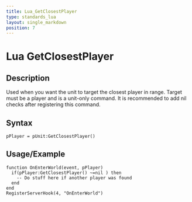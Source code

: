 ```yaml
---
title: Lua_GetClosestPlayer
type: standards_lua
layout: single_markdown
position: 7
---
```


# Lua GetClosestPlayer

## Description

Used when you want the unit to target the closest player in range. Target must be a player and is a unit-only command. It is recommended to add nil checks after registering this command.

## Syntax

```
pPlayer = pUnit:GetClosestPlayer()
```

## Usage/Example

```
function OnEnterWorld(event, pPlayer)
  if(pPlayer:GetClosestPlayer() ~=nil ) then
    -- Do stuff here if another player was found
  end
end
RegisterServerHook(4, "OnEnterWorld")
```